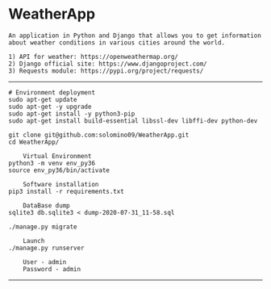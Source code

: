 # WeatherApp

	An application in Python and Django that allows you to get information about weather conditions in various cities around the world.

	1) API for weather: https://openweathermap.org/
	2) Django official site: https://www.djangoproject.com/
	3) Requests module: https://pypi.org/project/requests/
______________________________________________________________________

	# Environment deployment
	sudo apt-get update 
	sudo apt-get -y upgrade
	sudo apt-get install -y python3-pip
	sudo apt-get install build-essential libssl-dev libffi-dev python-dev

	git clone git@github.com:solomino09/WeatherApp.git
	cd WeatherApp/

		Virtual Environment
	python3 -m venv env_py36
	source env_py36/bin/activate

		Software installation
	pip3 install -r requirements.txt
		
		DataBase dump
	sqlite3 db.sqlite3 < dump-2020-07-31_11-58.sql

	./manage.py migrate

		Launch
	./manage.py runserver

		User - admin
		Password - admin
___________________________________________________________________
